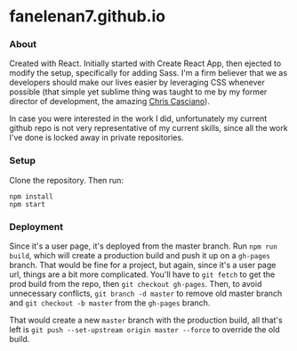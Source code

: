# fanelenan7.github.io
### About

Created with React. Initially started with Create React App, then ejected to modify the setup, specifically for adding Sass.
I'm a firm believer that we as developers should make our lives easier by leveraging CSS whenever possible (that simple yet sublime thing was taught to me by my former director of development, the amazing [Chris Casciano](https://github.com/placenamehere)).

In case you were interested in the work I did, unfortunately my current github repo is not very representative of my current skills, since all the work I've done is locked away in private repositories.

### Setup

Clone the repository. Then run:
```
npm install
npm start
```

### Deployment

Since it's a user page, it's deployed from the master branch. Run `npm run build`, which will create a production build and push it up on a `gh-pages` branch. That would be fine for a project, but again, since it's a user page url, things are a bit more complicated. You'll have to `git fetch` to get the prod build from the repo, then `git checkout gh-pages`. Then, to avoid unnecessary conflicts, `git branch -d master` to remove old master branch and `git checkout -b master` from the `gh-pages` branch.

That would create a new `master` branch with the production build, all that's left is `git push --set-upstream origin master --force` to override the old build.
